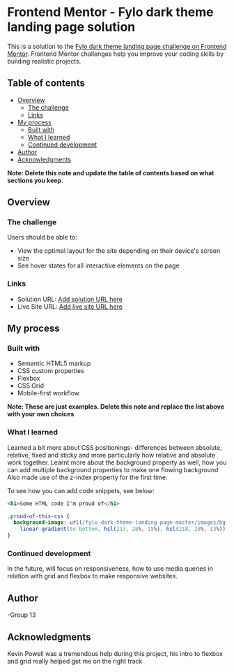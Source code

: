 # Frontend Mentor - Fylo dark theme landing page solution

This is a solution to the [Fylo dark theme landing page challenge on Frontend Mentor](https://www.frontendmentor.io/challenges/fylo-dark-theme-landing-page-5ca5f2d21e82137ec91a50fd). Frontend Mentor challenges help you improve your coding skills by building realistic projects. 

## Table of contents

- [Overview](#overview)
  - [The challenge](#the-challenge)
  - [Links](#links)
- [My process](#my-process)
  - [Built with](#built-with)
  - [What I learned](#what-i-learned)
  - [Continued development](#continued-development)
- [Author](#author)
- [Acknowledgments](#acknowledgments)

**Note: Delete this note and update the table of contents based on what sections you keep.**

## Overview

### The challenge

Users should be able to:

- View the optimal layout for the site depending on their device's screen size
- See hover states for all interactive elements on the page

### Links

- Solution URL: [Add solution URL here](https://github.com/Ifktiv/SideHustle-Capstone-Project-Group-13)
- Live Site URL: [Add live site URL here](https://ifktiv.github.io/SideHustle-Capstone-Project-Group-13/)

## My process

### Built with

- Semantic HTML5 markup
- CSS custom properties
- Flexbox
- CSS Grid
- Mobile-first workflow

**Note: These are just examples. Delete this note and replace the list above with your own choices**

### What I learned
Learned a bit more about CSS positionings- differences between absolute, relative, fixed and sticky and more particularly how relative and absolute work together.
Learnt more about the background property as well, how you can add multiple background properties to make one flowing background
Also made use of the z-index property for the first time.

To see how you can add code snippets, see below:

```html
<h1>Some HTML code I'm proud of</h1>
```
```css
.proud-of-this-css {
  background-image: url(/fylo-dark-theme-landing-page-master/images/bg-curvy-desktop.svg),
    linear-gradient(to bottom, hsl(217, 28%, 15%), hsl(218, 28%, 13%));
}
```

### Continued development
In the future, will focus on responsiveness, how to use media queries in relation with grid and flexbox to make responsive websites.


## Author
-Group 13

## Acknowledgments

Kevin Powell was a tremendous help during this project, his intro to flexbox and grid really helped get me on the right track 
